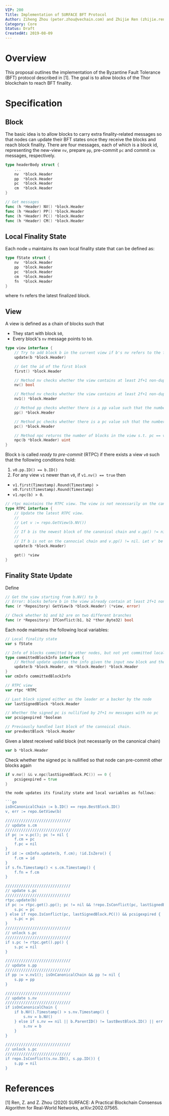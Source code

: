 ```yaml
---
VIP: 200
Title: Implementation of SURFACE BFT Protocol
Author: Ziheng Zhou (peter.zhou@vechain.com) and Zhijie Ren (zhijie.ren@vechain.com)
Category: Core
Status: Draft
CreatedAt: 2019-08-09
---
```


# Overview

This proposal outlines the implementation of the Byzantine Fault Tolerance (BFT) protocol described in [1]. The goal is to allow blocks of the Thor blockchain to reach BFT finality.

# Specification

## Block

The basic idea is to allow blocks to carry extra finality-related messages so that nodes can update their BFT states once they receive the blocks and reach block finality. There are four messages, each of which is a block id, representing the new-view `nv`, prepare `pp`, pre-commit `pc` and commit `cm` messages, respectively.

```go
type headerBody struct { 
    ...
    nv  *block.Header
    pp  *block.Header
    pc  *block.Header
    cm  *block.Header
}

// Get messages
func (h *Header) NV() *block.Header
func (h *Header) PP() *block.Header
func (h *Header) PC() *block.Header
func (h *Header) CM() *block.Header
```

## Local Finality State

Each node `u` maintains its own local finality state that can be defined as:

```go
type fState struct {
    nv  *block.Header
    pp  *block.Header
    pc  *block.Header
    cm  *block.Header
    fn  *block.Header
}
```

where `fn` refers the latest finalized block.

## View

A view is defined as a chain of blocks such that

* They start with block `b0`,
* Every block's `nv` message points to `b0`.

```go
type view interface {
    // Try to add block b in the current view if b's nv refers to the first block of this view. Otherwise, if b's nv points to itself, start a new view. Return true if b can be added to the current view or false otherwise.
    update(b *block.Header)

    // Get the id of the first block
    first() *block.Header

    // Method nv checks whether the view contains at least 2f+1 non-duplicate leaders and backers.
    nv() bool

    // Method nv checks whether the view contains at least 2f+1 non-duplicate leaders and backers. It returns false if no. Otherwise, it proceeds to check whether there is no pc value that refers to a block that is on another branch. If yes, it returns true or false otherwise.
    nv1() *block.Header

    // Method pp checks whether there is a pp value such that the number of non-duplicate leaders and backers of the blocks that contain the pp value is equal or larger than 2f+1. It returns nil if no. Otherwise, it proceeds to check whether there is no pc value that refers to a block that is on another branch. If yes, it returns the pp value or nil otherwise.
    pp() *block.Header

    // Method pc checks whether there is a pc value sch that the number of non-duplicate leaders and backers of the blocks that contain the pc value is equal or larger than 2f+1. It returns the pc value if yes or nil otherwise.
    pc() *block.Header

    // Method npc returns the number of blocks in the view s.t. pc == v
    npc(b *block.Header) uint
}
```

Block `b` is called *ready to pre-commit* (RTPC) if there exists a view `v0` such that the following conditions hold:

1. `v0.pp.ID() == b.ID()`
2. For any view `v1` newer than `v0`, if `v1.nv() == true` then 
 * `v1.first(Timestamp).Round(Timestamp) > v0.first(Timestamp).Round(Timestamp)`
 * `v1.npc(b) > 0`.

```go
// rtpc maintains the RTPC view. The view is not necessarily on the canonical view. It is guaranteed that there would be only one RTPC view at one time for any honest node.
type RTPC interface {
    // Update the latest RTPC view. 
    // 
    // Let v := repo.GetView(b.NV())
    //
    // If b is the newest block of the canonical chain and v.pp() != nil, then set v as the RTPC view
    // 
    // If b is not on the cannocial chain and v.pp() != nil. Let v' be the current RTPC view. If v' == nil || v is newer than v', check Condition 2 and if satisfied, set v as the RTPC view.
    update(b *block.Header)

    get() *view
}
```

## Finality State Update

Define
```go
// Get the view starting from b.NV() to b
// Error: blocks before b in the view already contain at least 2f+1 non-duplicate leaders and backers  
func (r *Repository) GetView(b *block.Header) (*view, error)

// Check whether b1 and b2 are on two different branches
func (r *Repository) IfConflict(b1, b2 *thor.Byte32) bool 
```

Each node maintains the following local variables:

```go
// Local finality state
var s fState

// Info of blocks committed by other nodes, but not yet committed locally
type committedBlockInfo interface {
    // Method update updates the info given the input new block and the latest locally-committed block. It discard any block id s.t. Number(id) < Number(cm) and return the id of a block if the block is committed by no less than f+1 different nodes.
    update(b *block.Header, cm *block.Header) *block.Header
}
var cmInfo committedBlockInfo

// RTPC view
var rtpc *RTPC

// Last block signed either as the leader or a backer by the node
var lastSignedBlock *block.Header

// Whether the signed pc is nullified by 2f+1 nv messages with no pc
var pcsigexpired *boolean

// Previously handled last block of the cannoical chain.
var prevBestBlock *block.Header
```

Given a latest received valid block (not necessarily on the canonical chain)
```go
var b *block.Header
```

Check whether the signed pc is nullified so that node can pre-commit other blocks again
```go
if v.nv() && v.npc(lastSignedBlock.PC()) == 0 {
    pcsigexpired = true
}

the node updates its finality state and local variables as follows:

```go
isOnCanonicalChain := b.ID() == repo.BestBlock.ID()
v, err := repo.GetView(b)

/////////////////////////////
// update s.cm
/////////////////////////////
if pc := v.pc(); pc != nil {
    f.cm = pc
    f.pc = nil
}
if id := cmInfo.update(b, f.cm); !id.IsZero() {
    f.cm = id
}
if s.fn.Timestamp() < s.cm.Timestamp() {
    f.fn = f.cm
}

/////////////////////////////
// update s.pc
/////////////////////////////
rtpc.update(b)
if pc := rtpc.get().pp(); pc != nil && !repo.IsConflict(pc, lastSignedBlock.PC()) {
    s.pc = pc
} else if repo.IsConflict(pc, lastSignedBlock.PC()) && pcsigexpired {
    s.pc = pc
}
/////////////////////////////
// unlock s.pc
/////////////////////////////
if s.pc != rtpc.get().pp() {
    s.pc = nil
}

/////////////////////////////
// update s.pp
/////////////////////////////
if pp := v.nv1(); isOnCanonicalChain && pp != nil {
    s.pp = pp
}

/////////////////////////////
// update s.nv
/////////////////////////////
if isOnCanonicalChain {
    if b.NV().Timestamp() > s.nv.Timestamp() {
        s.nv = b.NV()
    } else if s.nv == nil || b.ParentID() != lastBestBlock.ID() || err != nil || v.nv() {
        s.nv = b
    }
}

/////////////////////////////
// unlock s.pc
/////////////////////////////
if repo.IsConflict(s.nv.ID(), s.pp.ID()) {
    s.pp = nil
}
```

# References

[1] Ren, Z. and Z. Zhou (2020) SURFACE: A Practical Blockchain Consensus Algorithm for Real-World Networks, arXiv:2002.07565.

